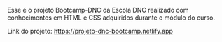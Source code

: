 Esse é o projeto Bootcamp-DNC da Escola DNC realizado com conhecimentos em HTML e CSS adquiridos durante o módulo do curso.

Link do projeto: https://projeto-dnc-bootcamp.netlify.app
